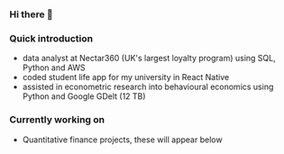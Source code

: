### Hi there 👋

### Quick introduction
- data analyst at Nectar360 (UK's largest loyalty program) using SQL, Python and AWS
- coded student life app for my university in React Native
- assisted in econometric research into behavioural economics using Python and Google GDelt (12 TB)

### Currently working on
- Quantitative finance projects, these will appear below

<!--
**JesLied/jeslied** is a ✨ _special_ ✨ repository because its `README.md` (this file) appears on your GitHub profile.

Here are some ideas to get you started:

- 🔭 I’m currently working on ...
- 🌱 I’m currently learning ...
- 👯 I’m looking to collaborate on ...
- 🤔 I’m looking for help with ...
- 💬 Ask me about ...
- 📫 How to reach me: ...
- 😄 Pronouns: ...
- ⚡ Fun fact: ...
-->

